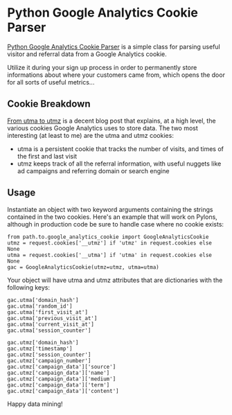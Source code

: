 Python Google Analytics Cookie Parser
=====================================

[Python Google Analytics Cookie Parser](http://github.com/RyOnLife/Python-Google-Analytics-Cookie-Parser">http://github.com/RyOnLife/Python-Google-Analytics-Cookie-Parser) is a simple class for parsing useful visitor and referral data from a Google Analytics cookie.

Utilize it during your sign up process in order to permanently store informations about where your customers came from, which opens the door for all sorts of useful metrics...

Cookie Breakdown
----------------

[From utma to utmz](http://www.morevisibility.com/analyticsblog/from-__utma-to-__utmz-google-analytics-cookies.html) is a decent blog post that explains, at a high level, the various cookies Google Analytics uses to store data. The two most interesting (at least to me) are the utma and utmz cookies:

* utma is a persistent cookie that tracks the number of visits, and times of the first and last visit
* utmz keeps track of all the referral information, with useful nuggets like ad campaigns and referring domain or search engine

Usage
-----

Instantiate an object with two keyword arguments containing the strings contained in the two cookies. Here's an example that will work on Pylons, although in production code be sure to handle case where no cookie exists:

    from path.to.google_analytics_cookie import GoogleAnalyticsCookie
    utmz = request.cookies['__utmz'] if 'utmz' in request.cookies else None
    utma = request.cookies['__utma'] if 'utma' in request.cookies else None
    gac = GoogleAnalyticsCookie(utmz=utmz, utma=utma)
    
Your object will have utma and utmz attributes that are dictionaries with the following keys:

    gac.utma['domain_hash']
    gac.utma['random_id']
    gac.utma['first_visit_at']
    gac.utma['previous_visit_at']
    gac.utma['current_visit_at']
    gac.utma['session_counter']

    gac.utmz['domain_hash']
    gac.utmz['timestamp']
    gac.utmz['session_counter']
    gac.utmz['campaign_number']
    gac.utmz['campaign_data']['source']
    gac.utmz['campaign_data']['name']
    gac.utmz['campaign_data']['medium']
    gac.utmz['campaign_data']['term']
    gac.utmz['campaign_data']['content']
    
Happy data mining!
